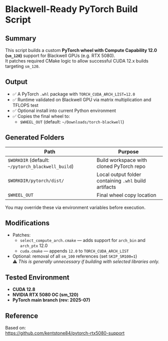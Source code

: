 # Blackwell-Ready PyTorch Build Script

## Summary

This script builds a custom **PyTorch wheel with Compute Capability 12.0 (`sm_120`)** support for Blackwell GPUs (e.g. RTX 5080).  
It patches required CMake logic to allow successful CUDA 12.x builds targeting `sm_120`.

## Output

- ✅ A PyTorch `.whl` package with `TORCH_CUDA_ARCH_LIST=12.0`
- ✅ Runtime validated on Blackwell GPU via matrix multiplication and TFLOPS test
- ✅ Optional install into current Python environment
- ✅ Copies the final wheel to:  
  - `$WHEEL_OUT` (default: `~/Downloads/torch-blackwell`)

## Generated Folders

| Path                         | Purpose                                 |
|------------------------------|------------------------------------------|
| `$WORKDIR` (default: `~/pytorch_blackwell_build`) | Build workspace with cloned PyTorch repo |
| `$WORKDIR/pytorch/dist/`     | Local output folder containing `.whl` build artifacts |
| `$WHEEL_OUT`                 | Final wheel copy location                |

You may override these via environment variables before execution.

## Modifications

- Patches:
  - `select_compute_arch.cmake` — adds support for `arch_bin` and `arch_ptx` 12.0
  - `cuda.cmake` — appends `12.0` to `TORCH_CUDA_ARCH_LIST`
- Optional: removal of all `sm_100` references (set `SKIP_SM100=1`)  
  ⚠️ *This is generally unnecessary if building with selected libraries only.*

## Tested Environment

- **CUDA 12.8**
- **NVIDIA RTX 5080 OC (sm_120)**
- **PyTorch main branch (rev: 2025-07)**

## Reference

Based on:  
https://github.com/kentstone84/pytorch-rtx5080-support

